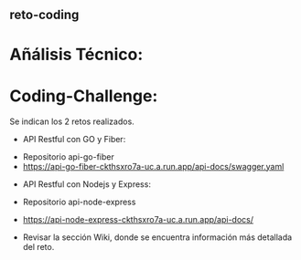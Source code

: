## reto-coding

# Añálisis Técnico:

# Coding-Challenge:
Se indican los 2 retos realizados.
* API Restful con GO y Fiber:
- Repositorio api-go-fiber
- https://api-go-fiber-ckthsxro7a-uc.a.run.app/api-docs/swagger.yaml

* API Restful con Nodejs y Express:
- Repositorio api-node-express
- https://api-node-express-ckthsxro7a-uc.a.run.app/api-docs/

- Revisar la sección Wiki, donde se encuentra información más detallada del reto.
